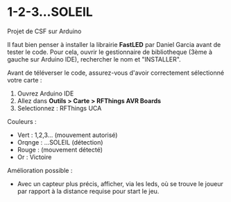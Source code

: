 # 1-2-3...SOLEIL
Projet de CSF sur Arduino

Il faut bien penser à installer la librairie **FastLED** par Daniel Garcia avant de tester le code.
Pour cela, ouvrir le gestionnaire de bibliotheque (3ème à gauche sur Arduino IDE), rechercher le nom et "INSTALLER".

Avant de téléverser le code, assurez-vous d'avoir correctement sélectionné votre carte :

1. Ouvrez Arduino IDE
2. Allez dans **Outils > Carte > RFThings AVR Boards**
3. Selectionnez : RFThings UCA


Couleurs :
- Vert : 1,2,3... (mouvement autorisé)
- Orqnge : ...SOLEIL (détection)
- Rouge : (mouvement détecté)
- Or : Victoire

Amélioration possible : 
- Avec un capteur plus précis, afficher, via les leds, où se trouve le joueur par rapport à la distance requise pour start le jeu.
